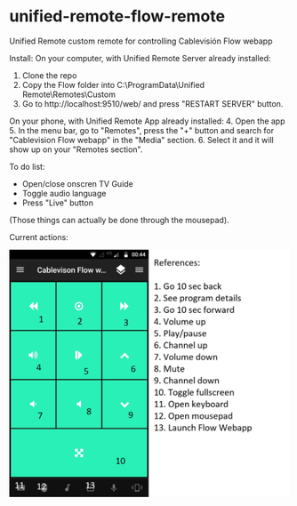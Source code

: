 # unified-remote-flow-remote
Unified Remote custom remote for controlling Cablevisión Flow webapp

Install:
On your computer, with Unified Remote Server already installed:
1. Clone the repo
2. Copy the Flow folder into C:\ProgramData\Unified Remote\Remotes\Custom
3. Go to http://localhost:9510/web/ and press "RESTART SERVER" button.

On your phone, with Unified Remote App already installed:
4. Open the app
5. In the menu bar, go to "Remotes", press the "+" button and search for "Cablevision Flow webapp" in the "Media" section.
6. Select it and it will show up on your "Remotes section".



To do list:

- Open/close onscren TV Guide
- Toggle audio language
- Press "Live" button

(Those things can actually be done through the mousepad).


Current actions:

![alt text](https://github.com/PGayol/unified-remote-flow-remote/blob/master/instructions.jpeg?raw=true)

